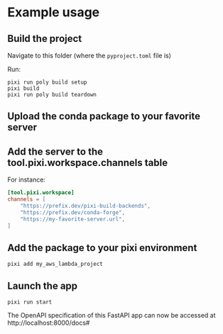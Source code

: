 # Example usage

## Build the project
Navigate to this folder (where the `pyproject.toml` file is)

Run:
``` shell
pixi run poly build setup
pixi build
pixi run poly build teardown
```

## Upload the conda package to your favorite server

## Add the server to the tool.pixi.workspace.channels table

For instance:
``` toml
[tool.pixi.workspace]
channels = [
    "https://prefix.dev/pixi-build-backends",
    "https://prefix.dev/conda-forge",
    "https://my-favorite-server.url",
]
```

## Add the package to your pixi environment

``` shell
pixi add my_aws_lambda_project
```

## Launch the app

``` shell
pixi run start
```

The OpenAPI specification of this FastAPI app can now be accessed at http://localhost:8000/docs#
